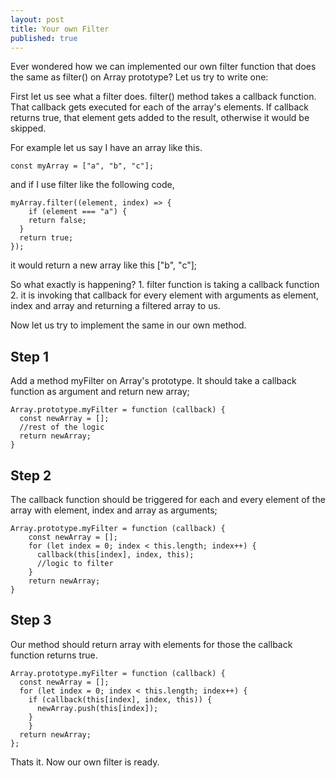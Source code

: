 ```yaml
---
layout: post
title: Your own Filter
published: true
---
```


Ever wondered how we can implemented our own filter function that does the same as filter() on Array prototype? Let us try to write one:

First let us see what a filter does. filter() method takes a callback function. That callback gets executed for each of the array's elements. If callback returns true, that element gets added to the result, otherwise it would be skipped.

For example let us say I have an array like this.
```
const myArray = ["a", "b", "c"];
```

and if I use filter like the following code,

```
myArray.filter((element, index) => {
	if (element === "a") {
    return false;
  }
  return true;
});
```

it would return a new array like this ["b", "c"];

So what exactly is happening? 1. filter function is taking a callback function 2. it is invoking that callback for every element with arguments as element, index and array and returning a filtered array to us.

Now let us try to implement the same in our own method.

## Step 1

Add a method myFilter on Array's prototype. It should take a callback function as argument and return new array;

```
Array.prototype.myFilter = function (callback) {
  const newArray = [];
  //rest of the logic
  return newArray;
}
```
    
## Step 2
The callback function should be triggered for each and every element of the array with element, index and array as arguments;

```
Array.prototype.myFilter = function (callback) {
	const newArray = [];
    for (let index = 0; index < this.length; index++) {
      callback(this[index], index, this);
      //logic to filter
    }
    return newArray;
}
```
    
## Step 3

Our method should return array with elements for those the callback function returns true.

```
Array.prototype.myFilter = function (callback) {
  const newArray = [];
  for (let index = 0; index < this.length; index++) {
    if (callback(this[index], index, this)) {
      newArray.push(this[index]);
    }
    }
  return newArray;
};
```
        
 Thats it. Now our own filter is ready.
